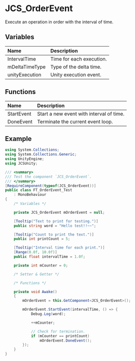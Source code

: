 # JCS_OrderEvent

Execute an operation in order with the interval of time.

## Variables

| Name           | Description              |
|:---------------|:-------------------------|
| IntervalTime   | Time for each execution. |
| mDeltaTimeType | Type of the delta time.  |
| unityExecution | Unity execution event.   |

## Functions

| Name       | Description                              |
|:-----------|:-----------------------------------------|
| StartEvent | Start a new event with interval of time. |
| DoneEvent  | Terminate the current event loop.        |

## Example

```cs
using System.Collections;
using System.Collections.Generic;
using UnityEngine;
using JCSUnity;

/// <summary>
/// Test the component `JCS_OrderEvent`.
/// </summary>
[RequireComponent(typeof(JCS_OrderEvent))]
public class FT_OrderEvent_Test 
    : MonoBehaviour 
{
    /* Variables */

    private JCS_OrderEvent mOrderEvent = null;

    [Tooltip("Text to print for testing.")]
    public string word = "Hello test!!~~";

    [Tooltip("Count to print the text.")]
    public int printCount = 5;

    [Tooltip("Interval time for each print.")]
    [Range(0.0f, 10.0f)]
    public float intervalTime = 1.0f;

    private int mCounter = 0;

    /* Setter & Getter */

    /* Functions */

    private void Awake()
    {
        mOrderEvent = this.GetComponent<JCS_OrderEvent>();

        mOrderEvent.StartEvent(intervalTime, () => {
            Debug.Log(word);

            ++mCounter;

            // Check for termination.
            if (mCounter == printCount)
                mOrderEvent.DoneEvent();
        });
    }
}
```
